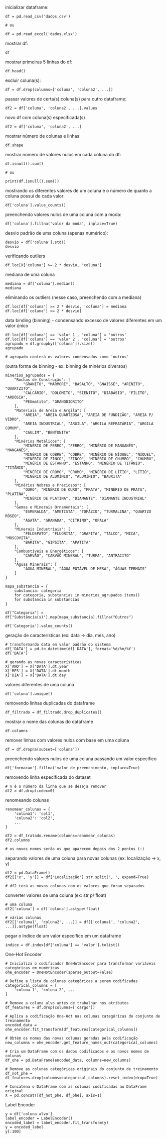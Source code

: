 inicializar dataframe:
```
df = pd.read_csv('dados.csv')

# ou

df = pd.read_excel('dados.xlsx')
```

mostrar df:
```
df
```

mostrar primeiras 5 linhas do df:
```
df.head()
```

excluir coluna(s):
```
df = df.drop(columns=['coluna', 'coluna2', ...])
```

passar valores de certa(s) coluna(s) para outro dataframe:
```
df2 = df['coluna', 'coluna2', ...].values
```

novo df com coluna(s) especificada(s)
```
df2 = df['coluna', 'coluna2', ...]
```

mostrar número de colunas e linhas:
```
df.shape
```

mostrar número de valores nulos em cada coluna do df:
```
df.isnull().sum()

# ou

print(df.isnull().sum())
```

mostrando os diferentes valores de um coluna e o número de quanto a coluna possui de cada valor:
```
df['coluna'].value_counts()
```

preenchendo valores nulos de uma coluna com a moda:
```
df['coluna'].fillna('valor da moda', inplace=True)
```

desvio padrão de uma coluna (apenas numérico):
```
desvio = df['coluna'].std()
desvio
```

verificando outliers
```
df.loc[X['coluna'] >= 2 * desvio, 'coluna']
```

mediana de uma coluna
```
mediana = df['coluna'].median()
mediana
```

eliminando os outliers (nesse caso, preenchendo com a mediana)
```
df.loc[df['coluna'] >= 2 * desvio, 'coluna'] = mediana
df.loc[df['coluna'] >= 2 * desvio]
```

data binding (binning) - condensando excesso de valores diferentes em um valor único
```
df.loc[df['coluna'] == 'valor 1', 'coluna'] = 'outros'
df.loc[df['coluna'] == 'valor 2', 'coluna'] = 'outros'
agrupado = df.groupby(['coluna']).size()
agrupado

# agrupado conterá os valores condensados como 'outros'
```

(outra forma de binning - ex: binning de minérios diversos)
```
minerios_agrupados = {
    "Rochas de Construção": [
        "GRANITO", "MÁRMORE", "BASALTO", "GNAISSE", "ARENITO", "QUARTZITO",
        "CALCÁRIO", "DOLOMITO", "SIENITO", "DIABÁSIO", "FILITO", "ARDÓSIA",
        "PEGmatito", "GRANODIORITO"
    ],
    "Materiais de Areia e Argila": [
        "AREIA", "AREIA QUARTZOSA", "AREIA DE FUNDIÇÃO", "AREIA P/ VIDRO",
        "AREIA INDUSTRIAL", "ARGILA", "ARGILA REFRATÁRIA", "ARGILA COMUM",
        "CAULIM", "BENTONITA"
    ],
    "Minérios Metálicos": [
        "MINÉRIO DE FERRO", "FERRO", "MINÉRIO DE MANGANÊS", "MANGANÊS",
        "MINÉRIO DE COBRE", "COBRE", "MINÉRIO DE NÍQUEL", "NÍQUEL",
        "MINÉRIO DE ZINCO", "ZINCO", "MINÉRIO DE CHUMBO", "CHUMBO",
        "MINÉRIO DE ESTANHO", "ESTANHO", "MINÉRIO DE TITÂNIO", "TITÂNIO",
        "MINÉRIO DE CROMO", "CROMO", "MINÉRIO DE LÍTIO", "LÍTIO",
        "MINÉRIO DE ALUMÍNIO", "ALUMÍNIO", "BAUXITA"
    ],
    "Minérios Nobres e Preciosos": [
        "OURO", "MINÉRIO DE OURO", "PRATA", "MINÉRIO DE PRATA", "PLATINA",
        "MINÉRIO DE PLATINA", "DIAMANTE", "DIAMANTE INDUSTRIAL"
    ],
    "Gemas e Minerais Ornamentais": [
        "ESMERALDA", "AMETISTA", "TOPÁZIO", "TURMALINA", "QUARTZO RÓSEO",
        "ÁGATA", "GRANADA", "CITRINO", "OPALA"
    ],
    "Minerais Industriais": [
        "FELDSPATO", "FLUORITA", "GRAFITA", "TALCO", "MICA", "MOSCOVITA",
        "BARITA", "GIPSITA", "APATITA"
    ],
    "Combustíveis e Energéticos": [
        "CARVÃO", "CARVÃO MINERAL", "TURFA", "ANTRACITO"
    ],
    "Águas Minerais": [
        "ÁGUA MINERAL", "ÁGUA POTÁVEL DE MESA", "ÁGUAS TERMAIS"
    ]
}

mapa_substancia = {
    substancia: categoria
    for categoria, substancias in minerios_agrupados.items()
    for substancia in substancias
}

df["Categoria"] = df["Substância(s)"].map(mapa_substancia).fillna("Outros")

df['Categoria'].value_counts()
```

geração de características (ex: data -> dia, mes, ano)
```
# transformando data em valor padrão do sistema
df['DATA'] = pd.to_datetime(df['DATA'], format='%d/%m/%Y')
df['DATA']

# gerando as novas características
X['ANO'] = X['DATA'].dt.year
X['MES'] = X['DATA'].dt.month
X['DIA'] = X['DATA'].dt.day
```

valores diferentes de uma coluna
```
df['coluna'].unique()
```

removendo linhas duplicadas do dataframe
```
df_filtrado = df_filtrado.drop_duplicates()
```

mostrar o nome das colunas do dataframe
```
df.columns
```

remover linhas com valores nulos com base em uma coluna
```
df = df.dropna(subset=['coluna'])
```

preenchendo valores nulos de uma coluna passando um valor específico
```
df['formacao'].fillna('valor de preenchimento, inplace=True)
```
removendo linha especificada do dataset
```
# n é o número da linha que se deseja remover
df2 = df.drop(index=0)
```

renomeando colunas
```
renomear_colunas = {
    'coluna1': 'col1',
    'coluna2': 'col2',
    ...
}

df2 = df_tratado.rename(columns=renomear_colunas)
df2.columns

# os novos nomes serão os que aparecem depois dos 2 pontos (:)
```

separando valores de uma coluna para novas colunas (ex: localização -> x, y)
```
df2 = pd.DataFrame()
df2[['x', 'y']] = df['Localização'].str.split(', ', expand=True)

# df2 terá as novas colunas com os valores que foram separados
```

converter valores de uma coluna (ex: str p/ float)
```
# uma coluna
df2['coluna'] = df['coluna'].astype(float)

# várias colunas
df2[['coluna1', 'coluna2', ...]] = df[['coluna1', 'coluna2', ...]].astype(float)

```

pegar o índice de um valor específico em um dataframe
```
indice = df.index[df['coluna'] == 'valor'].tolist()
```

One-Hot Encoder
```
# Inicializa o codificador OneHotEncoder para transformar variáveis categóricas em numéricas
ohe_encoder = OneHotEncoder(sparse_output=False)

# Define a lista de colunas categóricas a serem codificadas
categorical_columns = [
    'coluna 1', 'coluna 2', ...
]

# Remove a coluna alvo antes de trabalhar nos atributos
df_features = df.drop(columns=['cargo'])

# Aplica a codificação One-Hot nas colunas categóricas do conjunto de treinamento
encoded_data = ohe_encoder.fit_transform(df_features[categorical_columns])

# Obtém os nomes das novas colunas geradas pela codificação
new_columns = ohe_encoder.get_feature_names_out(categorical_columns)

# Cria um DataFrame com os dados codificados e os novos nomes de colunas
df_ohe = pd.DataFrame(encoded_data, columns=new_columns)

# Remove as colunas categóricas originais do conjunto de treinamento
df_not_phe = df_features.drop(columns=categorical_columns).reset_index(drop=True)

# Concatena o DataFrame com as colunas codificadas ao DataFrame original
X = pd.concat([df_not_phe, df_ohe], axis=1)
```

Label Encoder
```
y = df['coluna alvo']
label_encoder = LabelEncoder()
encoded_label = label_encoder.fit_transform(y)
y = encoded_label
y[:100]
```